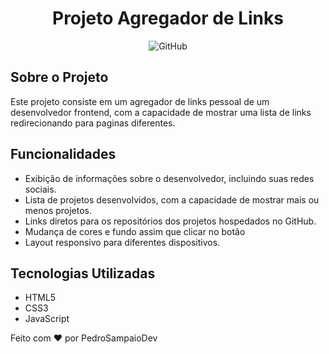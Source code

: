 <h1 align="center"> Projeto Agregador de Links </h1>

<p align="center">
  <img alt="GitHub" src="https://img.shields.io/github/license/seu-usuario/seu-repositorio">
</p>

## Sobre o Projeto

Este projeto consiste em um agregador de links pessoal de um desenvolvedor frontend, com a capacidade de mostrar uma lista de links redirecionando para paginas diferentes.

## Funcionalidades

- Exibição de informações sobre o desenvolvedor, incluindo suas redes sociais.
- Lista de projetos desenvolvidos, com a capacidade de mostrar mais ou menos projetos.
- Links diretos para os repositórios dos projetos hospedados no GitHub.
- Mudança de cores e fundo assim que clicar no botão
- Layout responsivo para diferentes dispositivos.

## Tecnologias Utilizadas

- HTML5
- CSS3
- JavaScript



Feito com ♥ por PedroSampaioDev
